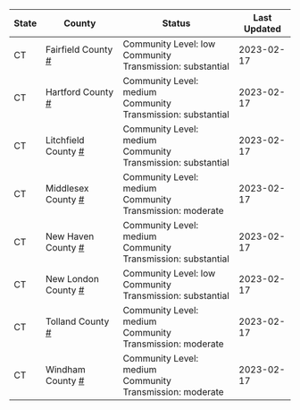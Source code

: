 State | County | Status | Last Updated
--- | --- | --- | --- 
CT | Fairfield County <a href="#fairfield_county">#</a> | <a name="fairfield_county"></a>Community Level: low<br/>Community Transmission: substantial | 2023-02-17
CT | Hartford County <a href="#hartford_county">#</a> | <a name="hartford_county"></a>Community Level: medium<br/>Community Transmission: substantial | 2023-02-17
CT | Litchfield County <a href="#litchfield_county">#</a> | <a name="litchfield_county"></a>Community Level: medium<br/>Community Transmission: substantial | 2023-02-17
CT | Middlesex County <a href="#middlesex_county">#</a> | <a name="middlesex_county"></a>Community Level: medium<br/>Community Transmission: moderate | 2023-02-17
CT | New Haven County <a href="#new_haven_county">#</a> | <a name="new_haven_county"></a>Community Level: medium<br/>Community Transmission: substantial | 2023-02-17
CT | New London County <a href="#new_london_county">#</a> | <a name="new_london_county"></a>Community Level: low<br/>Community Transmission: substantial | 2023-02-17
CT | Tolland County <a href="#tolland_county">#</a> | <a name="tolland_county"></a>Community Level: medium<br/>Community Transmission: moderate | 2023-02-17
CT | Windham County <a href="#windham_county">#</a> | <a name="windham_county"></a>Community Level: medium<br/>Community Transmission: moderate | 2023-02-17
